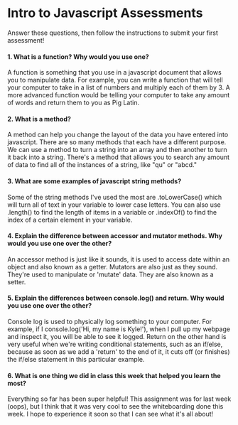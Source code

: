 # Intro to Javascript Assessments

Answer these questions, then follow the instructions to submit your first assessment!

#### 1. What is a function? Why would you use one?
A function is something that you use in a javascript document that allows you to manipulate data.  For example, you can write a function that will tell your computer to take in a list of numbers and multiply each of them by 3.  A more advanced function would be telling your computer to take any amount of words and return them to you as Pig Latin.

#### 2. What is a method?
A method can help you change the layout of the data you have entered into javascript.  There are so many methods that each have a different purpose.  We can use a method to turn a string into an array and then another to turn it back into a string.  There's a method that allows you to search any amount of data to find all of the instances of a string, like "qu" or "abcd."

#### 3. What are some examples of javascript string methods?
Some of the string methods I've used the most are .toLowerCase() which will turn all of text in your variable to lower case letters.  You can also use .length() to find the length of items in a variable or .indexOf() to find the index of a certain element in your variable.

#### 4. Explain the difference between accessor and mutator methods. Why would you use one over the other?
An accessor method is just like it sounds, it is used to access date within an object and also known as a getter.  Mutators are also just as they sound.  They're used to manipulate or 'mutate' data.  They are also known as a setter.

#### 5. Explain the differences between console.log() and return. Why would you use one over the other?
Console log is used to physically log something to your computer.  For example, if I console.log('Hi, my name is Kyle!'), when I pull up my webpage and inspect it, you will be able to see it logged.  Return on the other hand is very useful when we're writing conditional statements, such as an if/else, because as soon as we add a 'return' to the end of it, it cuts off (or finishes) the if/else statement in this particular example.

#### 6. What is one thing we did in class this week that helped you learn the most?  
Everything so far has been super helpful!  This assignment was for last week (oops), but I think that it was very cool to see the whiteboarding done this week.  I hope to experience it soon so that I can see what it's all about!
